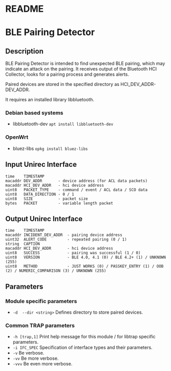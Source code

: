 # README
# BLE Pairing Detector

## Description
BLE Pairing Detector is intended to find unexpected BLE pairing, which may indicate
an attack on the pairing. It receives output of the Bluetooth HCI Collector,
looks for a pairing process and generates alerts.

Paired devices are stored in the specified directory as HCI_DEV_ADDR-DEV_ADDR.

It requires an installed library libbluetooth.

### Debian based systems
- libbluetooth-dev `apt install libbluetooth-dev`

### OpenWrt
- bluez-libs `opkg install bluez-libs`

## Input Unirec Interface
	time    TIMESTAMP
	macaddr DEV_ADDR       - device address (for ACL data packets)
	macaddr HCI_DEV_ADDR   - hci device address
	uint8   PACKET_TYPE    - command / event / ACL data / SCO data
	uint8   DATA_DIRECTION - 0 / 1
	uint8   SIZE           - packet size
	bytes   PACKET         - variable length packet

## Output Unirec Interface
	time    TIMESTAMP
	macaddr INCIDENT_DEV_ADDR  - pairing device address
	uint32  ALERT_CODE         - repeated pairing (0 / 1)
	string  CAPTION            
	macaddr HCI_DEV_ADDR       - hci device address
	uint8   SUCCESS            - pairing was successful (1 / 0)
	uint8   VERSION            - BLE 4.0, 4.1 (0) / BLE 4.2+ (1) / UNKNOWN (255)
	uint8   METHOD             - JUST WORKS (0) / PASSKEY_ENTRY (1) / OOB (2) / NUMERIC_COMPARISON (3) / UNKNOWN (255)

## Parameters
### Module specific parameters
- `-d  --dir <string>`  Defines directory to store paired devices.

### Common TRAP parameters
- `-h [trap,1]`      Print help message for this module / for libtrap specific parameters.
- `-i IFC_SPEC`      Specification of interface types and their parameters.
- `-v`               Be verbose.
- `-vv`              Be more verbose.
- `-vvv`             Be even more verbose.
